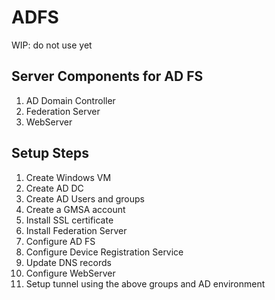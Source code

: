# ADFS

WIP: do not use yet

## Server Components for AD FS

1. AD Domain Controller
2. Federation Server
3. WebServer

## Setup Steps

1. Create Windows VM
2. Create AD DC
3. Create AD Users and groups
4. Create a GMSA account
5. Install SSL certificate
6. Install Federation Server
7. Configure AD FS
8. Configure Device Registration Service
9. Update DNS records
10. Configure WebServer
11. Setup tunnel using the above groups and AD environment
